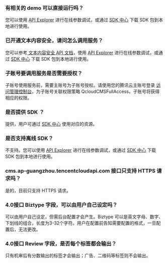 ### 有相关的 demo 可以直接运行吗？
您可以使用 [API Explorer](https://console.cloud.tencent.com/api/explorer?Product=cvm&Version=2017-03-12&Action=DescribeZones&SignVersion=) 进行在线参数调试，或通过 [ SDK 中心](https://cloud.tencent.com/document/sdk) 下载 SDK 包到本地进行使用。

### 已开通文本内容安全，请问怎么调用服务？
您可以参考[ 文本内容安全 API 文档](https://cloud.tencent.com/document/product/1124/51863)，使用 [API Explorer](https://console.cloud.tencent.com/api/explorer?Product=cvm&Version=2017-03-12&Action=DescribeZones&SignVersion=)  进行在线参数调试，或通过  [ SDK 中心](https://cloud.tencent.com/document/sdk)  下载 SDK 包到本地进行使用。

### 子账号要调用服务是否需要授权？
子账号使用服务前，需要主账号为子账号授权。请使用您的腾讯云主账号登录 [访问管理控制台](https://console.cloud.tencent.com/cam/policy)，为子账号关联权限策略 QcloudCMSFullAccess，子账号将获得相应的权限。


### 是否提供 SDK ？
提供，用户可通过 [SDK 中心]((https://cloud.tencent.com/document/sdk)) 使用对应的资源。

### 是否支持离线 SDK？
不支持。您可以使用  [API Explorer](https://console.cloud.tencent.com/api/explorer?Product=cvm&Version=2017-03-12&Action=DescribeZones&SignVersion=) 进行在线参数调试，或通过 [SDK 中心](https://cloud.tencent.com/document/sdk) 下载 SDK 包到本地进行使用。

### cms.ap-guangzhou.tencentcloudapi.com 接口只支持 HTTPS 请求吗？
是的，目前只支持 HTTPS 请求。

### 4.0接口 Biztype 字段，可以由用户自己设定吗？
可以由用户自己设定，但需后台配置才会产生。Biztype 可以是英文字母、数字、下划线的组合，长度为3-32个字符。用户在配置前告知需要配置的格式，一旦配置后，无法更改。

### 4.0接口 Review 字段，是否每个标签都会输出？
只有机审后有分数输出的标签才会输出；广告、二维码等标签则不会输出。
